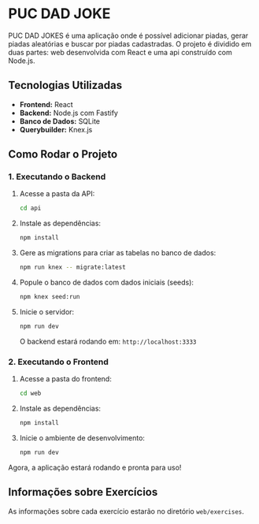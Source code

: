 # PUC DAD JOKE

PUC DAD JOKES é uma aplicação onde é possível adicionar piadas, gerar piadas aleatórias e buscar por piadas cadastradas. O projeto é dividido em duas partes: web desenvolvida com React e uma api construído com Node.js.

## Tecnologias Utilizadas

- **Frontend:** React
- **Backend:** Node.js com Fastify
- **Banco de Dados:** SQLite
- **Querybuilder:** Knex.js

## Como Rodar o Projeto

### 1. Executando o Backend

1. Acesse a pasta da API:
   ```sh
   cd api
   ```
2. Instale as dependências:
   ```sh
   npm install
   ```
3. Gere as migrations para criar as tabelas no banco de dados:
   ```sh
   npm run knex -- migrate:latest
   ```
4. Popule o banco de dados com dados iniciais (seeds):
   ```sh
   npm knex seed:run
   ```
5. Inicie o servidor:
   ```sh
   npm run dev
   ```
   O backend estará rodando em: `http://localhost:3333`

### 2. Executando o Frontend

1. Acesse a pasta do frontend:
   ```sh
   cd web
   ```
2. Instale as dependências:
   ```sh
   npm install
   ```
3. Inicie o ambiente de desenvolvimento:
   ```sh
   npm run dev
   ```

Agora, a aplicação estará rodando e pronta para uso!

## Informações sobre Exercícios

As informações sobre cada exercício estarão no diretório `web/exercises`.
